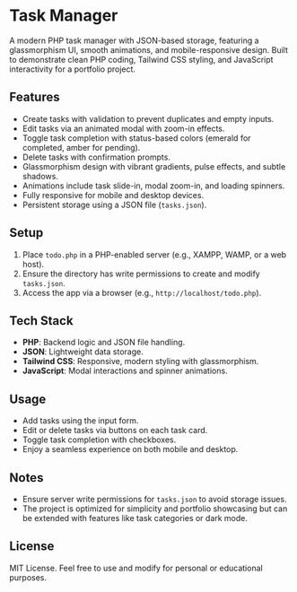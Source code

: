 # Task Manager

A modern PHP task manager with JSON-based storage, featuring a glassmorphism UI, smooth animations, and mobile-responsive design. Built to demonstrate clean PHP coding, Tailwind CSS styling, and JavaScript interactivity for a portfolio project.

## Features
- Create tasks with validation to prevent duplicates and empty inputs.
- Edit tasks via an animated modal with zoom-in effects.
- Toggle task completion with status-based colors (emerald for completed, amber for pending).
- Delete tasks with confirmation prompts.
- Glassmorphism design with vibrant gradients, pulse effects, and subtle shadows.
- Animations include task slide-in, modal zoom-in, and loading spinners.
- Fully responsive for mobile and desktop devices.
- Persistent storage using a JSON file (`tasks.json`).

## Setup
1. Place `todo.php` in a PHP-enabled server (e.g., XAMPP, WAMP, or a web host).
2. Ensure the directory has write permissions to create and modify `tasks.json`.
3. Access the app via a browser (e.g., `http://localhost/todo.php`).

## Tech Stack
- **PHP**: Backend logic and JSON file handling.
- **JSON**: Lightweight data storage.
- **Tailwind CSS**: Responsive, modern styling with glassmorphism.
- **JavaScript**: Modal interactions and spinner animations.

## Usage
- Add tasks using the input form.
- Edit or delete tasks via buttons on each task card.
- Toggle task completion with checkboxes.
- Enjoy a seamless experience on both mobile and desktop.

## Notes
- Ensure server write permissions for `tasks.json` to avoid storage issues.
- The project is optimized for simplicity and portfolio showcasing but can be extended with features like task categories or dark mode.

## License
MIT License. Feel free to use and modify for personal or educational purposes.

